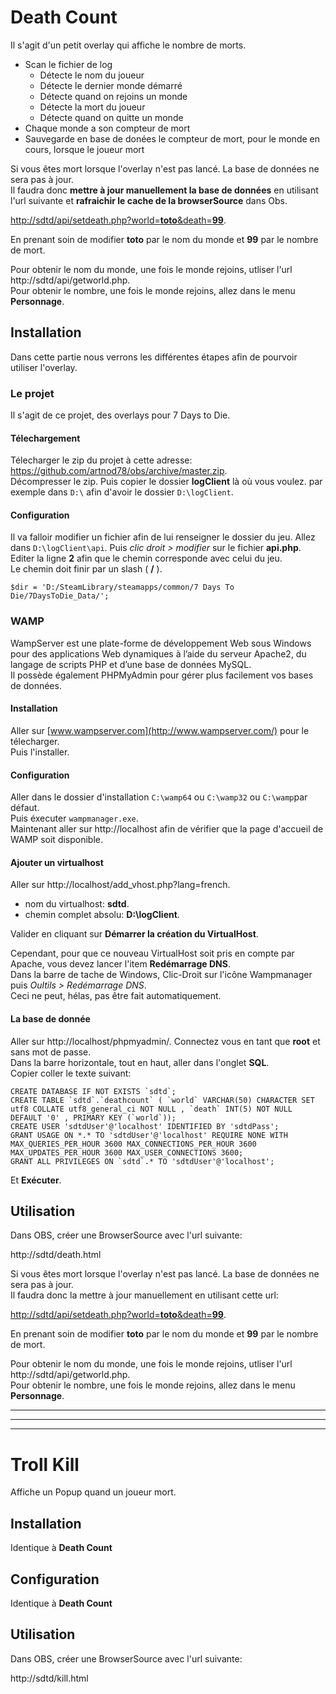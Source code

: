 # Death Count
Il s'agit d'un petit overlay qui affiche le nombre de morts.  
* Scan le fichier de log
  * Détecte le nom du joueur
  * Détecte le dernier monde démarré
  * Détecte quand on rejoins un monde
  * Détecte la mort du joueur
  * Détecte quand on quitte un monde
* Chaque monde a son compteur de mort
* Sauvegarde en base de donées le compteur de mort, pour le monde en cours, lorsque le joueur mort

Si vous êtes mort lorsque l'overlay n'est pas lancé. La base de données ne sera pas à jour.  
Il faudra donc **mettre à jour manuellement la base de données** en utilisant l'url suivante et **rafraichir le cache de la browserSource**  dans Obs.  

[http://sdtd/api/setdeath.php?world=**toto**&death=**99**](http://sdtd/api/setdeath.php?world=&death=).  

En prenant soin de modifier **toto** par le nom du monde et **99** par le nombre de mort.  

Pour obtenir le nom du monde, une fois le monde rejoins, utliser l'url http://sdtd/api/getworld.php.  
Pour obtenir le nombre, une fois le monde rejoins, allez dans le menu **Personnage**.  

## Installation
Dans cette partie nous verrons les différentes étapes afin de pourvoir utiliser l'overlay.  

### Le projet
Il s'agit de ce projet, des overlays pour 7 Days to Die.
#### Télechargement
Télecharger le zip du projet à cette adresse: https://github.com/artnod78/obs/archive/master.zip.  
Décompresser le zip. Puis copier le dossier **logClient** là où vous voulez. par exemple dans `D:\` afin d'avoir le dossier `D:\logClient`.  
#### Configuration
Il va falloir modifier un fichier afin de lui renseigner le dossier du jeu.
Allez dans `D:\logClient\api`. Puis *clic droit > modifier* sur le fichier **api.php**.  
Editer la ligne **2** afin que le chemin corresponde avec celui du jeu.  
Le chemin doit finir par un slash ( **/** ).  

`$dir = 'D:/SteamLibrary/steamapps/common/7 Days To Die/7DaysToDie_Data/';` 

### WAMP
WampServer est une plate-forme de développement Web sous Windows pour des applications Web dynamiques à l’aide du serveur Apache2, du langage de scripts PHP et d’une base de données MySQL.  
Il possède également PHPMyAdmin pour gérer plus facilement vos bases de données.  
#### Installation
Aller sur [www.wampserver.com](http://www.wampserver.com/) pour le télecharger.  
Puis l'installer.  
#### Configuration
Aller dans le dossier d'installation `C:\wamp64` ou `C:\wamp32` ou `C:\wamp`par défaut.  
Puis éxecuter `wampmanager.exe`.  
Maintenant aller sur http://localhost afin de vérifier que la page d'accueil de WAMP soit disponible.  
#### Ajouter un virtualhost
Aller sur http://localhost/add_vhost.php?lang=french.  
* nom du virtualhost: **sdtd**.  
* chemin complet absolu: **D:\logClient**.  

Valider en cliquant sur **Démarrer la création du VirtualHost**.  

Cependant, pour que ce nouveau VirtualHost soit pris en compte par Apache, vous devez lancer l'item **Redémarrage DNS**.  
Dans la barre de tache de Windows, Clic-Droit sur l'icône Wampmanager puis *Oultils > Redémarrage DNS*.  
Ceci ne peut, hélas, pas être fait automatiquement.  
#### La base de donnée
Aller sur http://localhost/phpmyadmin/. Connectez vous en tant que **root** et sans mot de passe.  
Dans la barre horizontale, tout en haut, aller dans l'onglet **SQL**.  
Copier coller le texte suivant:  
```
CREATE DATABASE IF NOT EXISTS `sdtd`;
CREATE TABLE `sdtd`.`deathcount` ( `world` VARCHAR(50) CHARACTER SET utf8 COLLATE utf8_general_ci NOT NULL , `death` INT(5) NOT NULL DEFAULT '0' , PRIMARY KEY (`world`));
CREATE USER 'sdtdUser'@'localhost' IDENTIFIED BY 'sdtdPass';
GRANT USAGE ON *.* TO 'sdtdUser'@'localhost' REQUIRE NONE WITH MAX_QUERIES_PER_HOUR 3600 MAX_CONNECTIONS_PER_HOUR 3600 MAX_UPDATES_PER_HOUR 3600 MAX_USER_CONNECTIONS 3600;
GRANT ALL PRIVILEGES ON `sdtd`.* TO 'sdtdUser'@'localhost';

```
Et **Exécuter**.  

## Utilisation
Dans OBS, créer une BrowserSource avec l'url suivante:  

http://sdtd/death.html  

Si vous êtes mort lorsque l'overlay n'est pas lancé. La base de données ne sera pas à jour.  
Il faudra donc la mettre à jour manuellement en utilisant cette url:  

[http://sdtd/api/setdeath.php?world=**toto**&death=**99**](http://sdtd/api/setdeath.php?world=&death=).  

En prenant soin de modifier **toto** par le nom du monde et **99** par le nombre de mort.  

Pour obtenir le nom du monde, une fois le monde rejoins, utliser l'url http://sdtd/api/getworld.php.  
Pour obtenir le nombre, une fois le monde rejoins, allez dans le menu **Personnage**.  

*****
*****
*****

# Troll Kill
Affiche un Popup quand un joueur mort.

## Installation
Identique à **Death Count**

## Configuration
Identique à **Death Count**

## Utilisation
Dans OBS, créer une BrowserSource avec l'url suivante:  

http://sdtd/kill.html
